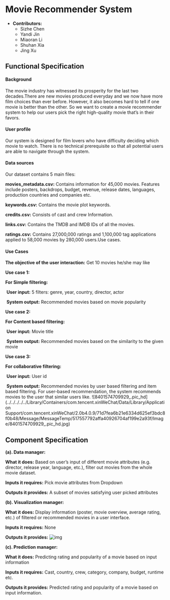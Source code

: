 # Movie Recommender System

- **Contributors:** 
  - Sizhe Chen
  - Yandi Jin
  - Miaoran Li
  - Shuhan Xia
  - Jing Xu

## Functional Specification

#### Background

The movie industry has witnessed its prosperity for the last two decades.There are new movies produced everyday and we now have more film choices than ever before. However, it also becomes hard to tell if one movie is better than the other. So we want to create a movie recommender system to help our users pick the right high-quality movie that’s in their favors.

#### User profile

Our system is designed for film lovers who have difficulty deciding which movie to watch. There is no technical prerequisite so that all potential users are able to navigate through the system.

#### Data sources

Our dataset contains 5 main files:

**movies_metadata.csv:** Contains information for 45,000 movies. Features include posters, backdrops, budget, revenue, release dates, languages, production countries and companies etc.

**keywords.csv:** Contains the movie plot keywords.

**credits.csv:** Consists of cast and crew Information.

**links.csv:** Contains the TMDB and IMDB IDs of all the movies.

**ratings.csv:** Contains 27,000,000 ratings and 1,100,000 tag applications applied to 58,000 movies by 280,000 users.Use cases. 

#### Use Cases

**The objective of the user interaction:** Get 10 movies he/she may like

**Use case 1:**

**For Simple filtering:**

​	**User input:** 5 filters: genre, year, country, director, actor 

​	**System output:** Recommended movies based on movie popularity

**Use case 2:**

**For Content based filtering:**

​	**User input:** Movie title

​	**System output:** Recommended movies based on the similarity to the given movie

**Use case 3:**

**For collaborative filtering:**

​	**User input:** User id

​	**System output:** Recommended movies by user based filtering and item based filtering. For user-based recommendation, the system recommends movies to the user that similar users like. 
![8401574709929_.pic_hd](../../../../../Library/Containers/com.tencent.xinWeChat/Data/Library/Application Support/com.tencent.xinWeChat/2.0b4.0.9/71d7fea6b21e6334d625ef3bdc8f0b48/Message/MessageTemp/517557792affa40926704af199e2a93f/Image/8401574709929_.pic_hd.jpg)

## Component Specification

**(a). Data manager:**

**What it does:** Based on user’s input of different movie attributes (e.g. director, release year, language, etc.), filter out movies from the whole movie dataset.

**Inputs it requires:** Pick movie attributes from Dropdown

**Outputs it provides:** A subset of movies satisfying user picked attributes

**(b). Visualization manager:** 

**What it does:** Display information (poster, movie overview, average rating, etc.)  of filtered or recommended movies in a user interface.

**Inputs it requires:** None

**Outputs it provides:** ![img](https://lh3.googleusercontent.com/92ne2UboVFU89ka2z93iO7TIF2E2Jx9nYQ4pKzIyV29uliIwOFAjIu37NxRVmOl7q3Cnu_hKYWq8slQCoNj5F7bdjkTP3M1h8B8yqanD4WAbP8dArlCTWDqC6-fQrnXPz1WHDi1D)

**(c). Prediction manager:** 

**What it does:** Predicting rating and popularity of a movie based on input information

**Inputs it requires:** Cast, country, crew, category, company, budget, runtime etc.

**Outputs it provides:** Predicted rating and popularity of a movie based on input information. 
